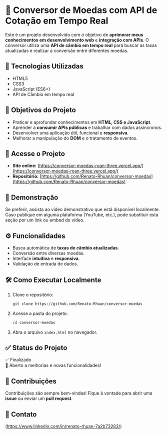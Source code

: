 # 💱 Conversor de Moedas com API de Cotação em Tempo Real

Este é um projeto desenvolvido com o objetivo de **aprimorar meus conhecimentos em desenvolvimento web** e **integração com APIs**. O conversor utiliza uma **API de câmbio em tempo real** para buscar as taxas atualizadas e realizar a conversão entre diferentes moedas.

## 🚀 Tecnologias Utilizadas

- HTML5  
- CSS3  
- JavaScript (ES6+)  
- API de Câmbio em tempo real  

## 🎯 Objetivos do Projeto

- Praticar e aprofundar conhecimentos em **HTML, CSS e JavaScript**.
- Aprender a **consumir APIs públicas** e trabalhar com dados assíncronos.
- Desenvolver uma aplicação útil, funcional e **responsiva**.
- Melhorar a manipulação do **DOM** e o tratamento de eventos.

## 🔗 Acesse o Projeto

- **Site online:** [https://conversor-moedas-roan-three.vercel.app/](https://conversor-moedas-roan-three.vercel.app/)  
- **Repositório:** [https://github.com/Renato-Rhuan/conversor-moedas](https://github.com/Renato-Rhuan/conversor-moedas)

## 📸 Demonstração

Se preferir, assista ao vídeo demonstrativo que está disponível localmente.  
Caso publique em alguma plataforma (YouTube, etc.), pode substituir esta seção por um link ou embed do vídeo.

## ⚙️ Funcionalidades

- Busca automática de **taxas de câmbio atualizadas**.
- Conversão entre diversas moedas.
- Interface **intuitiva** e **responsiva**.
- Validação de entrada de dados.

## 🛠️ Como Executar Localmente

1. Clone o repositório:  
   ```bash
   git clone https://github.com/Renato-Rhuan/conversor-moedas
   ```

2. Acesse a pasta do projeto:  
   ```bash
   cd conversor-moedas
   ```

3. Abra o arquivo `index.html` no navegador.

## ✅ Status do Projeto

✅ Finalizado  
🚀 Aberto a melhorias e novas funcionalidades!

## 🤝 Contribuições

Contribuições são sempre bem-vindas! Fique à vontade para abrir uma **issue** ou enviar um **pull request**.

## 📩 Contato

(https://www.linkedin.com/in/renato-rhuan-7a2b73283/)
